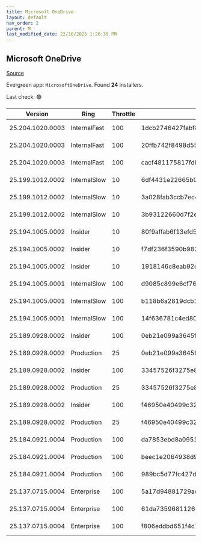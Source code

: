 ```yaml
---
title: Microsoft OneDrive
layout: default
nav_order: 2
parent: M
last_modified_date: 22/10/2025 1:26:39 PM
---
```


## Microsoft OneDrive

[Source](https://onedrive.live.com/)

Evergreen app: `MicrosoftOneDrive`. Found **24** installers.

Last check: 🟢

| Version          | Ring         | Throttle | Sha256                                                           | Architecture | Type | URI                                                                                                                                                                  |
| ---------------- | ------------ | -------- | ---------------------------------------------------------------- | ------------ | ---- | -------------------------------------------------------------------------------------------------------------------------------------------------------------------- |
| 25.204.1020.0003 | InternalFast | 100      | 1dcb2746427fabf87a18b339027bde5111a387a27aa55097720c1a3bc09fe2c1 | ARM64        | exe  | [https://oneclient.sfx.ms/Win/Installers/25.204.1020.0003/arm64/OneDriveSetup.exe](https://oneclient.sfx.ms/Win/Installers/25.204.1020.0003/arm64/OneDriveSetup.exe) |
| 25.204.1020.0003 | InternalFast | 100      | 20ffb742f8498d5586d3bf8c015088d2a744fe92250b0aa00ddee0ea99bac550 | x64          | exe  | [https://oneclient.sfx.ms/Win/Installers/25.204.1020.0003/amd64/OneDriveSetup.exe](https://oneclient.sfx.ms/Win/Installers/25.204.1020.0003/amd64/OneDriveSetup.exe) |
| 25.204.1020.0003 | InternalFast | 100      | cacf481175817fdb2dcd50b32a2278ad0a77cccbbe2e0adf6c278d5c567fe1ea | x86          | exe  | [https://oneclient.sfx.ms/Win/Installers/25.204.1020.0003/OneDriveSetup.exe](https://oneclient.sfx.ms/Win/Installers/25.204.1020.0003/OneDriveSetup.exe)             |
| 25.199.1012.0002 | InternalSlow | 10       | 6df4431e22665b02f14537f972aa0e9051ed3dff308b120bdc837909fa355b97 | ARM64        | exe  | [https://oneclient.sfx.ms/Win/Installers/25.199.1012.0002/arm64/OneDriveSetup.exe](https://oneclient.sfx.ms/Win/Installers/25.199.1012.0002/arm64/OneDriveSetup.exe) |
| 25.199.1012.0002 | InternalSlow | 10       | 3a028fab3ccb7ec4846ed42c9a29d0b6815464e5c2e1571209b438883680636a | x64          | exe  | [https://oneclient.sfx.ms/Win/Installers/25.199.1012.0002/amd64/OneDriveSetup.exe](https://oneclient.sfx.ms/Win/Installers/25.199.1012.0002/amd64/OneDriveSetup.exe) |
| 25.199.1012.0002 | InternalSlow | 10       | 3b93122660d7f2e4fa2904dc2e8336ec717c2781a210d5179343832e26c44ad8 | x86          | exe  | [https://oneclient.sfx.ms/Win/Installers/25.199.1012.0002/OneDriveSetup.exe](https://oneclient.sfx.ms/Win/Installers/25.199.1012.0002/OneDriveSetup.exe)             |
| 25.194.1005.0002 | Insider      | 10       | 80f9affab6f13efd5b5f8c6a86982c65c01840890e9052bb3e0f85975b43d71a | ARM64        | exe  | [https://oneclient.sfx.ms/Win/Installers/25.194.1005.0002/arm64/OneDriveSetup.exe](https://oneclient.sfx.ms/Win/Installers/25.194.1005.0002/arm64/OneDriveSetup.exe) |
| 25.194.1005.0002 | Insider      | 10       | f7df236f3590b982c88e26568465b71f6476df32cf546e42d80fa78931f25008 | x64          | exe  | [https://oneclient.sfx.ms/Win/Installers/25.194.1005.0002/amd64/OneDriveSetup.exe](https://oneclient.sfx.ms/Win/Installers/25.194.1005.0002/amd64/OneDriveSetup.exe) |
| 25.194.1005.0002 | Insider      | 10       | 1918146c8eab92cd98308e6413db85a8e5ca9debb1a836c74d4a590ce026f18f | x86          | exe  | [https://oneclient.sfx.ms/Win/Installers/25.194.1005.0002/OneDriveSetup.exe](https://oneclient.sfx.ms/Win/Installers/25.194.1005.0002/OneDriveSetup.exe)             |
| 25.194.1005.0001 | InternalSlow | 100      | d9085c899e6cf76206c47c6bf7ee82522bc28a9be5079a68a404f4bceb0b746d | ARM64        | exe  | [https://oneclient.sfx.ms/Win/Installers/25.194.1005.0001/arm64/OneDriveSetup.exe](https://oneclient.sfx.ms/Win/Installers/25.194.1005.0001/arm64/OneDriveSetup.exe) |
| 25.194.1005.0001 | InternalSlow | 100      | b118b6a2819dcb1edb36fc617bf763ea7ba0e8062a37e7edf689bc7a1496188a | x64          | exe  | [https://oneclient.sfx.ms/Win/Installers/25.194.1005.0001/amd64/OneDriveSetup.exe](https://oneclient.sfx.ms/Win/Installers/25.194.1005.0001/amd64/OneDriveSetup.exe) |
| 25.194.1005.0001 | InternalSlow | 100      | 14f636781c4ed80fbed6f4917d8ed08572168b2938137418ebb794e43982fdbf | x86          | exe  | [https://oneclient.sfx.ms/Win/Installers/25.194.1005.0001/OneDriveSetup.exe](https://oneclient.sfx.ms/Win/Installers/25.194.1005.0001/OneDriveSetup.exe)             |
| 25.189.0928.0002 | Insider      | 100      | 0eb21e099a3645fccc1682e2bce75a7f00ae8fe3ae0249c7ef3c674090f9ddc8 | ARM64        | exe  | [https://oneclient.sfx.ms/Win/Installers/25.189.0928.0002/arm64/OneDriveSetup.exe](https://oneclient.sfx.ms/Win/Installers/25.189.0928.0002/arm64/OneDriveSetup.exe) |
| 25.189.0928.0002 | Production   | 25       | 0eb21e099a3645fccc1682e2bce75a7f00ae8fe3ae0249c7ef3c674090f9ddc8 | ARM64        | exe  | [https://oneclient.sfx.ms/Win/Installers/25.189.0928.0002/arm64/OneDriveSetup.exe](https://oneclient.sfx.ms/Win/Installers/25.189.0928.0002/arm64/OneDriveSetup.exe) |
| 25.189.0928.0002 | Insider      | 100      | 33457526f3275e838638342c106e875b987c5968c6fe0f60873f5556b29ca2ca | x64          | exe  | [https://oneclient.sfx.ms/Win/Installers/25.189.0928.0002/amd64/OneDriveSetup.exe](https://oneclient.sfx.ms/Win/Installers/25.189.0928.0002/amd64/OneDriveSetup.exe) |
| 25.189.0928.0002 | Production   | 25       | 33457526f3275e838638342c106e875b987c5968c6fe0f60873f5556b29ca2ca | x64          | exe  | [https://oneclient.sfx.ms/Win/Installers/25.189.0928.0002/amd64/OneDriveSetup.exe](https://oneclient.sfx.ms/Win/Installers/25.189.0928.0002/amd64/OneDriveSetup.exe) |
| 25.189.0928.0002 | Insider      | 100      | f46950e40499c32295e6728e3745a3ac2b843454a0ac46e61356e8d19c9f13ad | x86          | exe  | [https://oneclient.sfx.ms/Win/Installers/25.189.0928.0002/OneDriveSetup.exe](https://oneclient.sfx.ms/Win/Installers/25.189.0928.0002/OneDriveSetup.exe)             |
| 25.189.0928.0002 | Production   | 25       | f46950e40499c32295e6728e3745a3ac2b843454a0ac46e61356e8d19c9f13ad | x86          | exe  | [https://oneclient.sfx.ms/Win/Installers/25.189.0928.0002/OneDriveSetup.exe](https://oneclient.sfx.ms/Win/Installers/25.189.0928.0002/OneDriveSetup.exe)             |
| 25.184.0921.0004 | Production   | 100      | da7853ebd8a09518ed6d01bfe626f2fac8160a99fe8a6f9a800c0df4809a86fc | ARM64        | exe  | [https://oneclient.sfx.ms/Win/Installers/25.184.0921.0004/arm64/OneDriveSetup.exe](https://oneclient.sfx.ms/Win/Installers/25.184.0921.0004/arm64/OneDriveSetup.exe) |
| 25.184.0921.0004 | Production   | 100      | beec1e2064938d90cfc61cf410eb521ee943d69e950892a0e5f5a24343e52266 | x64          | exe  | [https://oneclient.sfx.ms/Win/Installers/25.184.0921.0004/amd64/OneDriveSetup.exe](https://oneclient.sfx.ms/Win/Installers/25.184.0921.0004/amd64/OneDriveSetup.exe) |
| 25.184.0921.0004 | Production   | 100      | 989bc5d77fc427d71bdbb946d27ee75a4d25b05b7c60b0a33ffa6d2338518faf | x86          | exe  | [https://oneclient.sfx.ms/Win/Installers/25.184.0921.0004/OneDriveSetup.exe](https://oneclient.sfx.ms/Win/Installers/25.184.0921.0004/OneDriveSetup.exe)             |
| 25.137.0715.0004 | Enterprise   | 100      | 5a17d94881729ae3c663c7742a8de7fa4a2a61baca77be058cadc3e69991adbb | ARM64        | exe  | [https://oneclient.sfx.ms/Win/Installers/25.137.0715.0004/arm64/OneDriveSetup.exe](https://oneclient.sfx.ms/Win/Installers/25.137.0715.0004/arm64/OneDriveSetup.exe) |
| 25.137.0715.0004 | Enterprise   | 100      | 61da7359681126511bb125c34ea5e943532d187c794ea571d2a1c5ec8ad0acca | x64          | exe  | [https://oneclient.sfx.ms/Win/Installers/25.137.0715.0004/amd64/OneDriveSetup.exe](https://oneclient.sfx.ms/Win/Installers/25.137.0715.0004/amd64/OneDriveSetup.exe) |
| 25.137.0715.0004 | Enterprise   | 100      | f806eddbd651f4c792960ff63fb2f268afd08323950ee17d4df01ead8b875bec | x86          | exe  | [https://oneclient.sfx.ms/Win/Installers/25.137.0715.0004/OneDriveSetup.exe](https://oneclient.sfx.ms/Win/Installers/25.137.0715.0004/OneDriveSetup.exe)             |
